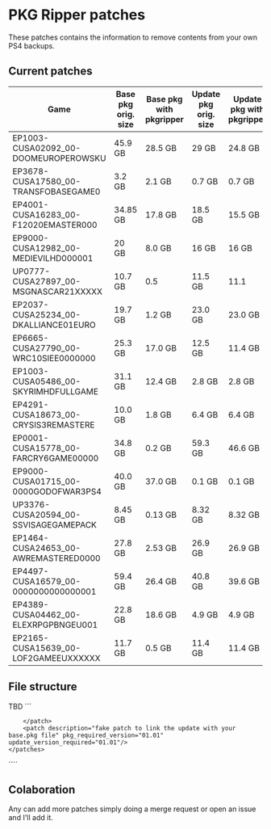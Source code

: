 # PKG Ripper patches

These patches contains the information to remove contents from your own PS4 backups.


## Current patches
| Game                                 	| Base pkg orig. size 	| Base pkg with pkgripper 	| Update pkg orig. size 	| Update pkg with pkgripper 	|
|--------------------------------------	|---------------------	|-------------------------	|-----------------------	|---------------------------	|
| EP1003-CUSA02092_00-DOOMEUROPEROWSKU 	| 45.9 GB             	| 28.5 GB                 	| 29 GB                 	| 24.8 GB                   	|
| EP3678-CUSA17580_00-TRANSFOBASEGAME0 	| 3.2 GB              	| 2.1 GB                  	| 0.7 GB                	| 0.7 GB                    	|
| EP4001-CUSA16283_00-F12020EMASTER000 	| 34.85 GB            	| 17.8 GB                 	| 18.5 GB               	| 15.5 GB                   	|
| EP9000-CUSA12982_00-MEDIEVILHD000001 	| 20 GB               	| 8.0 GB                  	| 16 GB                 	| 16 GB                     	|
| UP0777-CUSA27897_00-MSGNASCAR21XXXXX 	| 10.7 GB             	| 0.5                     	| 11.5 GB               	| 11.1                      	|
| EP2037-CUSA25234_00-DKALLIANCE01EURO 	| 19.7 GB               | 1.2 GB                   	| 23.0 GB                  	| 23.0 GB                      	|
| EP6665-CUSA27790_00-WRC10SIEE0000000 	| 25.3 GB               | 17.0 GB                   | 12.5 GB                  	| 11.4 GB                      	|
| EP1003-CUSA05486_00-SKYRIMHDFULLGAME 	| 31.1 GB               | 12.4 GB                   |  2.8 GB                  	|  2.8 GB                      	|
| EP4291-CUSA18673_00-CRYSIS3REMASTERE 	| 10.0 GB               | 1.8 GB                    |  6.4 GB                  	|  6.4 GB                      	|
| EP0001-CUSA15778_00-FARCRY6GAME00000 	| 34.8 GB               | 0.2 GB                    |  59.3 GB                  | 46.6 GB                      	|
| EP9000-CUSA01715_00-0000GODOFWAR3PS4 	| 40.0 GB               | 37.0 GB                   | 0.1 GB                  	|  0.1 GB                      	|
| UP3376-CUSA20594_00-SSVISAGEGAMEPACK 	| 8.45 GB               | 0.13 GB                   | 8.32 GB                  	| 8.32 GB                      	|
| EP1464-CUSA24653_00-AWREMASTERED0000 	| 27.8 GB               | 2.53 GB                   | 26.9 GB                  	| 26.9 GB                      	|
| EP4497-CUSA16579_00-0000000000000001 	| 59.4 GB               | 26.4 GB                   | 40.8 GB                  	| 39.6 GB                      	|
| EP4389-CUSA04462_00-ELEXRPGPBNGEU001 	| 22.8 GB               | 18.6 GB                   | 4.9 GB                  	| 4.9 GB                      	|
| EP2165-CUSA15639_00-LOF2GAMEEUXXXXXX 	| 11.7 GB               | 0.5 GB                    | 11.4 GB                  	| 11.4 GB                      	|



## File structure

TBD
´´´
<?xml version="1.0"?>
<pkgpatch>
    <patchInfo description="Removes unnecesary content and all languages except spanish" title_id="CUSA17580" content_id="EP3678-CUSA17580_00-TRANSFOBASEGAME0">
    </patchInfo>
    <patches>
        <patch description="Removes all duplicate content from update 01.01 and all languages except spanish" pkg_required_version="01.00" update_version_required="01.01">
            <file path="Media/SymbolMap"/>
            
        </patch>
        <patch description="fake patch to link the update with your base.pkg file" pkg_required_version="01.01" update_version_required="01.01"/>        
    </patches>

</pkgpatch>
´´´´
 
## Colaboration

Any can add more patches simply doing a merge request or open an issue and I'll add it. 
